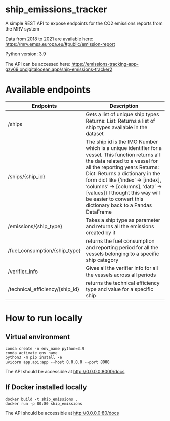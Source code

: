 # ship_emissions_tracker
A simple REST API to expose endpoints for the CO2 emissions reports from the MRV system

Data from 2018 to 2021 are available here: https://mrv.emsa.europa.eu/#public/emission-report

Python version: 3.9

The API can be accessed here: https://emissions-tracking-app-gzv69.ondigitalocean.app/ship-emissions-tracker2

# Available endpoints
| Endpoints    | Description |
| -------- | ------- |
| /ships  | Gets a list of unique ship types Returns: List: Returns a list of ship types available in the dataset    |
| /ships/{ship_id} | The ship id is the IMO Number which is a unique identifier for a vessel. This function returns all the data related to a vessel for all the reporting years Returns: Dict: Returns a dictionary in the form dict like {‘index’ -> [index], ‘columns’ -> [columns], ‘data’ -> [values]} I thought this way will be easier to convert this dictionary back to a Pandas DataFrame     |
| /emissions/{ship_type}    | Takes a ship type as parameter and returns all the emissions created by it    |
| /fuel_consumption/{ship_type}   | returns the fuel consumption and reporting period for all the vessels belonging to a specific ship category    |
| /verifier_info    | Gives all the verifier info for all the vessels across all periods    |
| /technical_efficiency/{ship_id}    | returns the technical efficiency type and value for a specific ship    |


# How to run locally
## Virtual environment
    conda create -n env_name python=3.9
    conda activate env_name
    python3 -m pip install -e
    uvicorn app.api:app --host 0.0.0.0 --port 8000

The API should be accessible at http://0.0.0.0:8000/docs

## If Docker installed locally
    docker build -t ship_emissions .
    docker run -p 80:80 ship_emissions

The API should be accessible at http://0.0.0.0:80/docs
